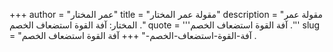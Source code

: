 +++
author = "عمر المختار"
title = "مقولة عمر المختار"
description = "مقولة عمر المختار: آفة القوة استضعاف الخصم ."
quote = '''آفة القوة استضعاف الخصم .''' 
slug = "آفة-القوة-استضعاف-الخصم-"
+++
آفة القوة استضعاف الخصم .
